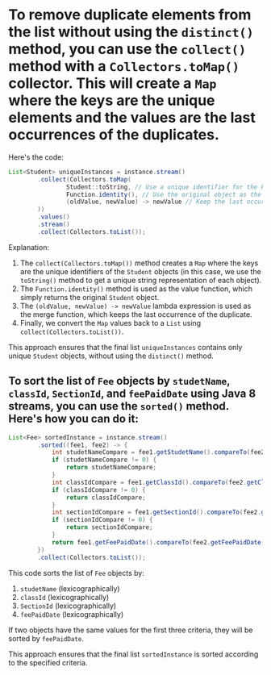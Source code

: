 # To remove duplicate elements from the list without using the `distinct()` method, you can use the `collect()` method with a `Collectors.toMap()` collector. This will create a `Map` where the keys are the unique elements and the values are the last occurrences of the duplicates.

Here's the code:

```java
List<Student> uniqueInstances = instance.stream()
        .collect(Collectors.toMap(
                Student::toString, // Use a unique identifier for the key
                Function.identity(), // Use the original object as the value
                (oldValue, newValue) -> newValue // Keep the last occurrence of the duplicate
        ))
        .values()
        .stream()
        .collect(Collectors.toList());
```

Explanation:

1. The `collect(Collectors.toMap())` method creates a `Map` where the keys are the unique identifiers of the `Student` objects (in this case, we use the `toString()` method to get a unique string representation of each object).
2. The `Function.identity()` method is used as the value function, which simply returns the original `Student` object.
3. The `(oldValue, newValue) -> newValue` lambda expression is used as the merge function, which keeps the last occurrence of the duplicate.
4. Finally, we convert the `Map` values back to a `List` using `collect(Collectors.toList())`.

This approach ensures that the final list `uniqueInstances` contains only unique `Student` objects, without using the `distinct()` method.


## To sort the list of `Fee` objects by `studetName`, `classId`, `SectionId`, and `feePaidDate` using Java 8 streams, you can use the `sorted()` method. Here's how you can do it:

```java
List<Fee> sortedInstance = instance.stream()
        .sorted((fee1, fee2) -> {
            int studetNameCompare = fee1.getStudetName().compareTo(fee2.getStudetName());
            if (studetNameCompare != 0) {
                return studetNameCompare;
            }
            int classIdCompare = fee1.getClassId().compareTo(fee2.getClassId());
            if (classIdCompare != 0) {
                return classIdCompare;
            }
            int sectionIdCompare = fee1.getSectionId().compareTo(fee2.getSectionId());
            if (sectionIdCompare != 0) {
                return sectionIdCompare;
            }
            return fee1.getFeePaidDate().compareTo(fee2.getFeePaidDate());
        })
        .collect(Collectors.toList());
```

This code sorts the list of `Fee` objects by:

1. `studetName` (lexicographically)
2. `classId` (lexicographically)
3. `SectionId` (lexicographically)
4. `feePaidDate` (lexicographically)

If two objects have the same values for the first three criteria, they will be sorted by `feePaidDate`.

This approach ensures that the final list `sortedInstance` is sorted according to the specified criteria.